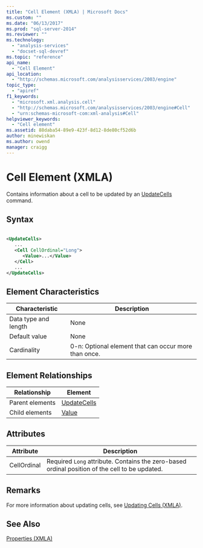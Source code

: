 ```yaml
---
title: "Cell Element (XMLA) | Microsoft Docs"
ms.custom: ""
ms.date: "06/13/2017"
ms.prod: "sql-server-2014"
ms.reviewer: ""
ms.technology: 
  - "analysis-services"
  - "docset-sql-devref"
ms.topic: "reference"
api_name: 
  - "Cell Element"
api_location: 
  - "http://schemas.microsoft.com/analysisservices/2003/engine"
topic_type: 
  - "apiref"
f1_keywords: 
  - "microsoft.xml.analysis.cell"
  - "http://schemas.microsoft.com/analysisservices/2003/engine#Cell"
  - "urn:schemas-microsoft-com:xml-analysis#Cell"
helpviewer_keywords: 
  - "Cell element"
ms.assetid: 88daba54-89e9-423f-8d12-8de80cf52d6b
author: minewiskan
ms.author: owend
manager: craigg
---
```

# Cell Element (XMLA)
  Contains information about a cell to be updated by an [UpdateCells](../xml-elements-commands/updatecells-element-xmla.md) command.  
  
## Syntax  
  
```xml  
  
<UpdateCells>  
   ...  
   <Cell CellOrdinal="Long">  
      <Value>...</Value>  
   </Cell>  
   ...  
</UpdateCells>  
```  
  
## Element Characteristics  
  
|Characteristic|Description|  
|--------------------|-----------------|  
|Data type and length|None|  
|Default value|None|  
|Cardinality|0-n: Optional element that can occur more than once.|  
  
## Element Relationships  
  
|Relationship|Element|  
|------------------|-------------|  
|Parent elements|[UpdateCells](../xml-elements-commands/updatecells-element-xmla.md)|  
|Child elements|[Value](value-element-xmla.md)|  
  
## Attributes  
  
|Attribute|Description|  
|---------------|-----------------|  
|CellOrdinal|Required `Long` attribute. Contains the zero-based ordinal position of the cell to be updated.|  
  
## Remarks  
 For more information about updating cells, see [Updating Cells &#40;XMLA&#41;](../../multidimensional-models-scripting-language-assl-xmla/updating-cells-xmla.md).  
  
## See Also  
 [Properties &#40;XMLA&#41;](xml-elements-properties.md)  
  
  
